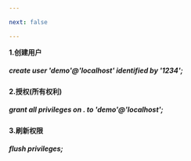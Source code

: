 ```yaml
---

next: false

---
```




<BlogInfo id="997"/>

**1.创建用户**

##### create user 'demo'@'localhost' identified by '1234';

**2.授权(所有权利)**

##### grant all privileges on *.* to 'demo'@'localhost';

**3.刷新权限**

##### flush privileges;





<ActionBox />
